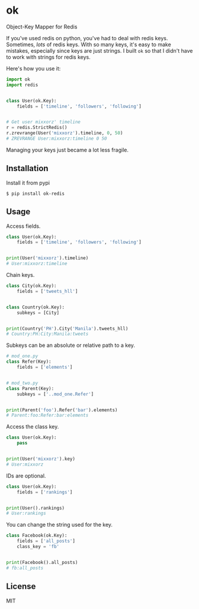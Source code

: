 # ok

Object-Key Mapper for Redis

If you've used redis on python, you've had to deal with redis keys. Sometimes,
_lots_ of redis keys. With so many keys, it's easy to make mistakes, especially
since keys are just strings. I built `ok` so that I didn't have to work with
strings for redis keys.

Here's how you use it:

```python
import ok
import redis


class User(ok.Key):
    fields = ['timeline', 'followers', 'following']


# Get user mixxorz' timeline
r = redis.StrictRedis()
r.zrevrange(User('mixxorz').timeline, 0, 50)
# ZREVRANGE User:mixxorz:timeline 0 50
```

Managing your keys just became a lot less fragile.

## Installation

Install it from pypi

```
$ pip install ok-redis
```

## Usage

Access fields.

```python
class User(ok.Key):
    fields = ['timeline', 'followers', 'following']


print(User('mixxorz').timeline)
# User:mixxorz:timeline
```

Chain keys.

```python
class City(ok.Key):
    fields = ['tweets_hll']


class Country(ok.Key):
    subkeys = [City]


print(Country('PH').City('Manila').tweets_hll)
# Country:PH:City:Manila:tweets
```

Subkeys can be an absolute or relative path to a key.

```python
# mod_one.py
class Refer(Key):
    fields = ['elements']


# mod_two.py
class Parent(Key):
    subkeys = ['..mod_one.Refer']


print(Parent('foo').Refer('bar').elements)
# Parent:foo:Refer:bar:elements
```

Access the class key.

```python
class User(ok.Key):
    pass


print(User('mixxorz').key)
# User:mixxorz
```

IDs are optional.

```python
class User(ok.Key):
    fields = ['rankings']


print(User().rankings)
# User:rankings
```

You can change the string used for the key.

```python
class Facebook(ok.Key):
    fields = ['all_posts']
    class_key = 'fb'


print(Facebook().all_posts)
# fb:all_posts
```

## License

MIT
